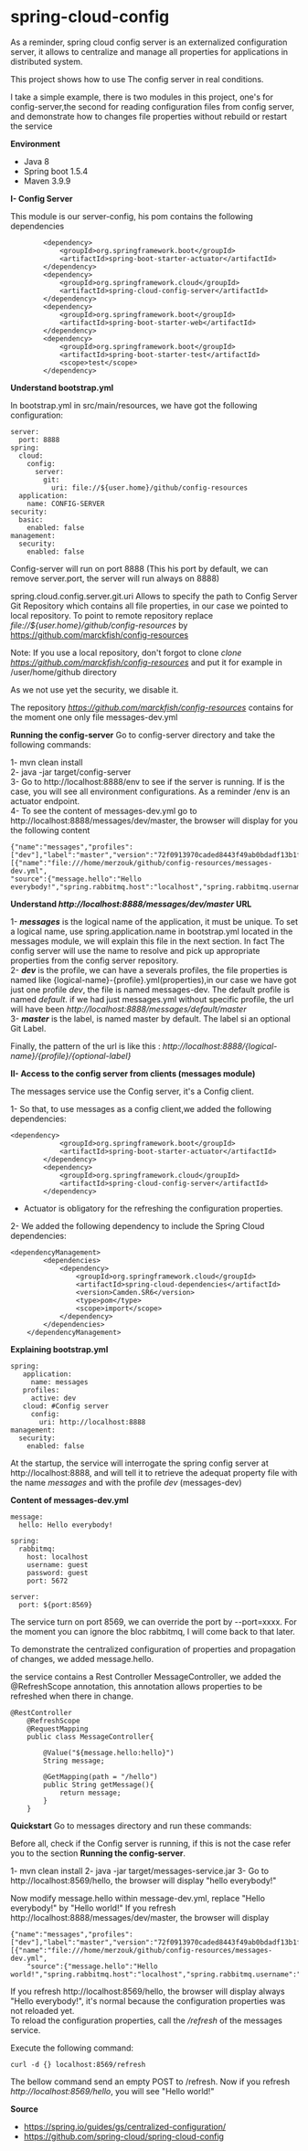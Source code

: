 # spring-cloud-config
As a reminder, spring cloud config server is an externalized configuration server, it allows to centralize and manage all properties for applications in distributed system.
    
This project shows how to use The config server in real conditions.

I take a simple example, there is two modules in this project, one's for config-server,the second for reading configuration files from config server, and demonstrate how to changes file properties without rebuild or restart the service

**Environment**

- Java 8
- Spring boot 1.5.4
- Maven 3.9.9

**I- Config Server**

This module is our server-config, his pom contains the following dependencies

            <dependency>
    			<groupId>org.springframework.boot</groupId>
    			<artifactId>spring-boot-starter-actuator</artifactId>
    		</dependency>
    		<dependency>
    			<groupId>org.springframework.cloud</groupId>
    			<artifactId>spring-cloud-config-server</artifactId>
    		</dependency>
    		<dependency>
    			<groupId>org.springframework.boot</groupId>
    			<artifactId>spring-boot-starter-web</artifactId>
    		</dependency>
    		<dependency>
    			<groupId>org.springframework.boot</groupId>
    			<artifactId>spring-boot-starter-test</artifactId>
    			<scope>test</scope>
    		</dependency>
   
    
**Understand bootstrap.yml**

In bootstrap.yml in src/main/resources, we have got the following configuration:

    server:
      port: 8888
    spring:
      cloud:
        config:
          server:
            git:
              uri: file://${user.home}/github/config-resources
      application:
        name: CONFIG-SERVER
    security:
      basic:
        enabled: false
    management:
      security:
        enabled: false

Config-server will run on port 8888 (This his port by default, we can remove server.port, 
the server will run always on 8888)

spring.cloud.config.server.git.uri Allows to specify the path to Config Server Git Repository which contains all file properties, in our case we pointed to local repository.
To point to remote repository replace _file://${user.home}/github/config-resources_ by https://github.com/marckfish/config-resources

Note: If you use a local repository, don't forgot to clone _clone https://github.com/marckfish/config-resources_ and put it for example in /user/home/github directory

As we not use yet the security, we disable it.

The repository *https://github.com/marckfish/config-resources* contains for the moment one only file messages-dev.yml

**Running the config-server**
Go to config-server directory and take the following commands:

1- mvn clean install <br/>
2- java -jar target/config-server <br/>
3- Go to http://localhost:8888/env to see if the server is running. If is the case,
you will see all environment configurations. As a reminder /env is an actuator endpoint. <br/>
4- To see the content of messages-dev.yml go to http://localhost:8888/messages/dev/master, the browser will display for you the following content   
    
    {"name":"messages","profiles":["dev"],"label":"master","version":"72f0913970caded8443f49ab0bdadf13b1f9e304","state":null,"propertySources":[{"name":"file:///home/merzouk/github/config-resources/messages-dev.yml",
    "source":{"message.hello":"Hello everybody!","spring.rabbitmq.host":"localhost","spring.rabbitmq.username":"guest","spring.rabbitmq.password":"guest","spring.rabbitmq.port":5672,"server.port":"${port:8569}"}}]}
    
**Understand *http://localhost:8888/messages/dev/master* URL**

1- **_messages_** is the logical name of the application, it must be unique. To set a logical name, use spring.application.name in bootstrap.yml located in the messages module, 
we will explain this file in the next section. In fact The config server will use the name to resolve and pick up appropriate properties from the config server repository.<br/>
2- **_dev_** is the profile, we can have a severals profiles, the file properties is named like {logical-name}-{profile}.yml(properties),in our case we have got just one profile _dev_, the file is named messages-dev. 
    The default profile is named _default_. if we had just messages.yml without specific profile, the url will have been *http://localhost:8888/messages/default/master*<br/>
3- **_master_** is the label, is named master by default. The label si an optional Git Label.<br/>

Finally, the pattern of the url is like this : _http://localhost:8888/{logical-name}/{profile}/{optional-label}_

**II- Access to the config server from clients (messages module)**

The messages service use the Config server, it's a Config client.

1- So that, to use messages as a config client,we added the following dependencies:

    <dependency>
    			<groupId>org.springframework.boot</groupId>
    			<artifactId>spring-boot-starter-actuator</artifactId>
    		</dependency>
    		<dependency>
    			<groupId>org.springframework.cloud</groupId>
    			<artifactId>spring-cloud-config-server</artifactId>
    		</dependency>

- Actuator is obligatory for the refreshing the configuration properties.

2- We added the following dependency to include the Spring Cloud dependencies:

    <dependencyManagement>
    		<dependencies>
    			<dependency>
    				<groupId>org.springframework.cloud</groupId>
    				<artifactId>spring-cloud-dependencies</artifactId>
    				<version>Camden.SR6</version>
    				<type>pom</type>
    				<scope>import</scope>
    			</dependency>
    		</dependencies>
    	</dependencyManagement>

**Explaining bootstrap.yml**

    spring:
       application:
         name: messages
       profiles:
         active: dev
       cloud: #Config server
         config:
           uri: http://localhost:8888
    management:
      security:
        enabled: false
        
At the startup, the service will interrogate the spring config server at http://localhost:8888, 
and will tell it to retrieve the adequat property file with the name _messages_ and with the profile _dev_ (messages-dev)

**Content of messages-dev.yml**

    message:
      hello: Hello everybody!
    
    spring:
      rabbitmq:
        host: localhost
        username: guest
        password: guest
        port: 5672
    
    server:
      port: ${port:8569}

The service turn on port 8569, we can override the port by --port=xxxx.
For the moment you can ignore the bloc rabbitmq, I will come back to that later.

To demonstrate the centralized configuration of properties and propagation of changes, we added message.hello.

the service contains a Rest Controller MessageController, we added the @RefreshScope annotation, 
this annotation allows properties to be refreshed when there in change.

    @RestController
    	@RefreshScope
    	@RequestMapping
    	public class MessageController{
    
    		@Value("${message.hello:hello}")
    		String message;
    
    		@GetMapping(path = "/hello")
    		public String getMessage(){
    			return message;
    		}
    	}
    	
**Quickstart**
Go to messages directory and run these commands:

Before all, check if the Config server is running, if this is not the case refer you to the section **Running the config-server**.

1- mvn clean install
2- java -jar target/messages-service.jar
3- Go to http://localhost:8569/hello, the browser will display "hello everybody!"

Now modify message.hello within message-dev.yml, replace "Hello everybody!" by "Hello world!"
If you refresh http://localhost:8888/messages/dev/master, the browser will display

    {"name":"messages","profiles":["dev"],"label":"master","version":"72f0913970caded8443f49ab0bdadf13b1f9e304","state":null,"propertySources":[{"name":"file:///home/merzouk/github/config-resources/messages-dev.yml",
        "source":{"message.hello":"Hello world!","spring.rabbitmq.host":"localhost","spring.rabbitmq.username":"guest","spring.rabbitmq.password":"guest","spring.rabbitmq.port":5672,"server.port":"${port:8569}"}}]}
        
If you refresh http://localhost:8569/hello, the browser will display always "Hello everybody!", 
it's normal because the configuration properties was not reloaded yet.<br/>
To reload the configuration properties, call the _/refresh_ of the messages service. <br/>

Execute the following command:

    curl -d {} localhost:8569/refresh
    
The bellow command send an empty POST to /refresh. Now if you refresh _http://localhost:8569/hello_, you will see "Hello world!"



**Source**

- https://spring.io/guides/gs/centralized-configuration/
- https://github.com/spring-cloud/spring-cloud-config